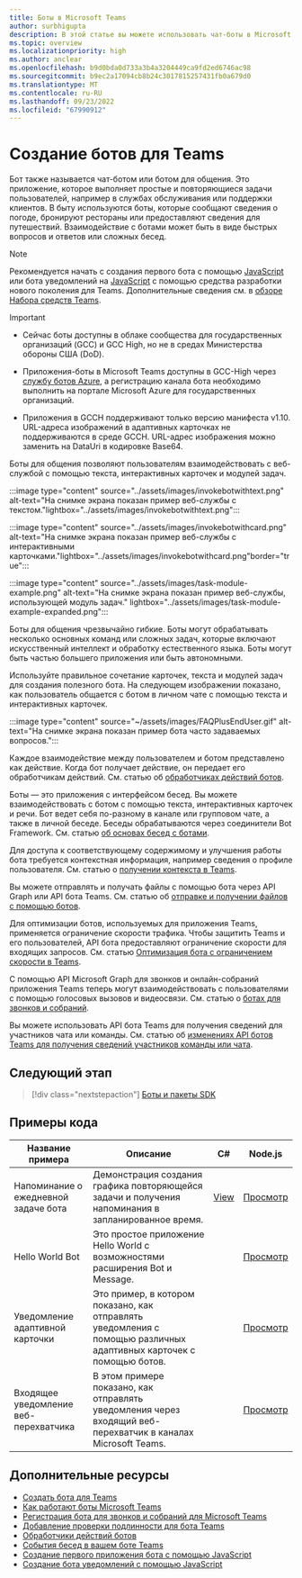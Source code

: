 ```yaml
---
title: Боты в Microsoft Teams
author: surbhigupta
description: В этой статье вы можете использовать чат-боты в Microsoft Teams для совместного использования файлов, отправки упреждающего уведомления, интерактивных карточек, выполнения звонков, вызова команды бота, IVR.
ms.topic: overview
ms.localizationpriority: high
ms.author: anclear
ms.openlocfilehash: b9d0bda0d733a3b4a3204449ca9fd2ed6746ac98
ms.sourcegitcommit: b9ec2a17094cb8b24c3017815257431fb0a679d0
ms.translationtype: MT
ms.contentlocale: ru-RU
ms.lasthandoff: 09/23/2022
ms.locfileid: "67990912"
---
```

# <a name="build-bots-for-teams"></a>Создание ботов для Teams

Бот также называется чат-ботом или ботом для общения. Это приложение, которое выполняет простые и повторяющиеся задачи пользователей, например в службах обслуживания или поддержки клиентов. В быту используются боты, которые сообщают сведения о погоде, бронируют рестораны или предоставляют сведения для путешествий. Взаимодействие с ботами может быть в виде быстрых вопросов и ответов или сложных бесед.

> [!NOTE]
> Рекомендуется начать с создания первого бота с помощью [JavaScript](../sbs-gs-bot.yml) или бота уведомлений на [JavaScript](../sbs-gs-notificationbot.yml) с помощью средства разработки нового поколения для Teams. Дополнительные сведения см. в [обзоре Набора средств Teams](../toolkit/teams-toolkit-fundamentals.md).

> [!IMPORTANT]
>
> * Сейчас боты доступны в облаке сообщества для государственных организаций (GCC) и GCC High, но не в средах Министерства обороны США (DoD).
>
> * Приложения-боты в Microsoft Teams доступны в GCC-High через [службу ботов Azure](/azure/bot-service/how-to-deploy-gov-cloud-high), а регистрацию канала бота необходимо выполнить на портале Microsoft Azure для государственных организаций.
>
> * Приложения в GCCH поддерживают только версию манифеста v1.10. URL-адреса изображений в адаптивных карточках не поддерживаются в среде GCCH. URL-адрес изображения можно заменить на DataUri в кодировке Base64.

Боты для общения позволяют пользователям взаимодействовать с веб-службой с помощью текста, интерактивных карточек и модулей задач.

:::image type="content" source="../assets/images/invokebotwithtext.png" alt-text="На снимке экрана показан пример веб-службы с текстом."lightbox="../assets/images/invokebotwithtext.png":::

:::image type="content" source="../assets/images/invokebotwithcard.png" alt-text="На снимке экрана показан пример веб-службы с интерактивными карточками."lightbox="../assets/images/invokebotwithcard.png"border="true":::

:::image type="content" source="../assets/images/task-module-example.png" alt-text="На снимке экрана показан пример веб-службы, использующей модуль задач." lightbox="../assets/images/task-module-example-expanded.png":::

Боты для общения чрезвычайно гибкие. Боты могут обрабатывать несколько основных команд или сложных задач, которые включают искусственный интеллект и обработку естественного языка. Боты могут быть частью большего приложения или быть автономными.

Используйте правильное сочетание карточек, текста и модулей задач для создания полезного бота. На следующем изображении показано, как пользователь общается с ботом в личном чате с помощью текста и интерактивных карточек.

:::image type="content" source="~/assets/images/FAQPlusEndUser.gif" alt-text="На снимке экрана показан пример бота часто задаваемых вопросов.":::

Каждое взаимодействие между пользователем и ботом представлено как действие. Когда бот получает действие, он передает его обработчикам действий. См. статью об [обработчиках действий ботов](~/bots/bot-basics.md).

Боты — это приложения с интерфейсом бесед. Вы можете взаимодействовать с ботом с помощью текста, интерактивных карточек и речи. Бот ведет себя по-разному в канале или групповом чате, а также в личной беседе. Беседы обрабатываются через соединители Bot Framework. См. статью [об основах бесед с ботами](~/bots/how-to/conversations/conversation-basics.md).

Для доступа к соответствующему содержимому и улучшения работы бота требуется контекстная информация, например сведения о профиле пользователя. См. статью о [получении контекста в Teams](~/bots/how-to/get-teams-context.md).

Вы можете отправлять и получать файлы с помощью бота через API Graph или API бота Teams. См. статью об [отправке и получении файлов с помощью ботов](~/bots/how-to/bots-filesv4.md).

Для оптимизации ботов, используемых для приложения Teams, применяется ограничение скорости трафика. Чтобы защитить Teams и его пользователей, API бота предоставляют ограничение скорости для входящих запросов. См. статью [Оптимизация бота с ограничением скорости в Teams](~/bots/how-to/rate-limit.md).

С помощью API Microsoft Graph для звонков и онлайн-собраний приложения Teams теперь могут взаимодействовать с пользователями с помощью голосовых вызовов и видеосвязи. См. статью о [ботах для звонков и собраний](~/bots/calls-and-meetings/calls-meetings-bots-overview.md).

Вы можете использовать API бота Teams для получения сведений для участников чата или команды. См. статью об [изменениях API ботов Teams для получения сведений участников команды или чата](~/resources/team-chat-member-api-changes.md).

<!--- TBD: For quick scanning, see if the above information can be itemized as a list.
--->

## <a name="next-step"></a>Следующий этап

> [!div class="nextstepaction"]
> [Боты и пакеты SDK](~/bots/bot-features.md)

## <a name="code-samples"></a>Примеры кода

|Название примера | Описание | C# | Node.js |
|----------------|-----------------|--------------|--------------|
| Напоминание о ежедневной задаче бота| Демонстрация создания графика повторяющейся задачи и получения напоминания в запланированное время. | [View](https://github.com/OfficeDev/Microsoft-Teams-Samples/tree/main/samples/bot-daily-task-reminder/csharp) | [Просмотр](https://github.com/OfficeDev/Microsoft-Teams-Samples/tree/main/samples/bot-daily-task-reminder/nodejs) |
| Hello World Bot | Это простое приложение Hello World с возможностями расширения Bot и Message. |  | [Просмотр](https://github.com/OfficeDev/TeamsFx-Samples/tree/v1.0.0/hello-world-bot) |
| Уведомление адаптивной карточки | Это пример, в котором показано, как отправлять уведомления с помощью различных адаптивных карточек с помощью ботов. |  | [Просмотр](https://github.com/OfficeDev/TeamsFx-Samples/tree/v1.0.0/adaptive-card-notification) |
| Входящее уведомление веб-перехватчика | В этом примере показано, как отправлять уведомления через входящий веб-перехватчик в каналах Microsoft Teams. |  | [Просмотр](https://github.com/OfficeDev/TeamsFx-Samples/tree/v1.0.0/incoming-webhook-notification) |

## <a name="see-also"></a>Дополнительные ресурсы

* [Создать бота для Teams](../resources/bot-v3/bots-create.md)
* [Как работают боты Microsoft Teams](/azure/bot-service/bot-builder-basics-teams)
* [Регистрация бота для звонков и собраний для Microsoft Teams](~/bots/calls-and-meetings/registering-calling-bot.md)
* [Добавление проверки подлинности для бота Teams](~/bots/how-to/authentication/add-authentication.md)
* [Обработчики действий ботов](~/bots/bot-basics.md)
* [События бесед в вашем боте Teams](~/bots/how-to/conversations/subscribe-to-conversation-events.md)
* [Создание первого приложения бота с помощью JavaScript](../sbs-gs-bot.yml)
* [Создание бота уведомлений с помощью JavaScript](../sbs-gs-notificationbot.yml)
